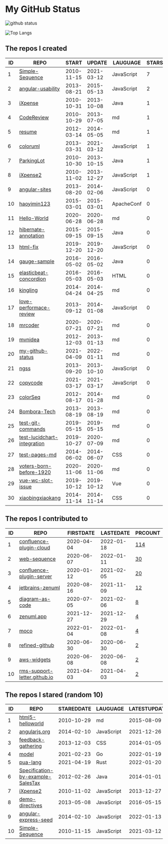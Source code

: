 # My GitHub Status

<img src="https://github-readme-stats-1.yihong0618.vercel.app/api?username=ThaddeusJiang&show_icons=true&&&hide_title=true&count_private=true" alt="github status" />

![Top Langs](https://github-readme-stats-1.yihong0618.vercel.app/api/top-langs/?username=ThaddeusJiang&layout=compact)

<!--START_SECTION:my_github-->
## The repos I created
| ID |                                         REPO                                          |   START    |   UPDATE   |  LAUGUAGE  | STARS |
|----|---------------------------------------------------------------------------------------|------------|------------|------------|-------|
|  1 | [Simple-Sequence](https://github.com/MrCoder/Simple-Sequence)                         | 2010-11-15 | 2021-03-12 | JavaScript |     7 |
|  2 | [angular-usability](https://github.com/MrCoder/angular-usability)                     | 2013-08-21 | 2015-05-13 | JavaScript |     2 |
|  3 | [iXpense](https://github.com/MrCoder/iXpense)                                         | 2010-10-31 | 2013-10-08 | Java       |     1 |
|  4 | [CodeReview](https://github.com/MrCoder/CodeReview)                                   | 2010-10-29 | 2013-07-05 | md         |     1 |
|  5 | [resume](https://github.com/MrCoder/resume)                                           | 2012-03-14 | 2014-05-05 | md         |     1 |
|  6 | [coloruml](https://github.com/MrCoder/coloruml)                                       | 2013-03-31 | 2021-03-12 | JavaScript |     1 |
|  7 | [ParkingLot](https://github.com/MrCoder/ParkingLot)                                   | 2010-10-30 | 2013-10-15 | Java       |     1 |
|  8 | [iXpense2](https://github.com/MrCoder/iXpense2)                                       | 2010-11-02 | 2013-12-27 | JavaScript |     1 |
|  9 | [angular-sites](https://github.com/MrCoder/angular-sites)                             | 2013-08-20 | 2014-02-06 | JavaScript |     0 |
| 10 | [haoyimin123](https://github.com/MrCoder/haoyimin123)                                 | 2015-03-01 | 2015-03-01 | ApacheConf |     0 |
| 11 | [Hello-World](https://github.com/MrCoder/Hello-World)                                 | 2020-06-28 | 2020-06-28 | md         |     0 |
| 12 | [hibernate-annotation](https://github.com/MrCoder/hibernate-annotation)               | 2015-09-15 | 2015-09-15 | Java       |     0 |
| 13 | [html-fix](https://github.com/MrCoder/html-fix)                                       | 2019-12-20 | 2019-12-20 | JavaScript |     0 |
| 14 | [gauge-sample](https://github.com/MrCoder/gauge-sample)                               | 2016-05-02 | 2016-05-02 | Java       |     0 |
| 15 | [elasticbeat-concordion](https://github.com/MrCoder/elasticbeat-concordion)           | 2016-05-03 | 2016-05-03 | HTML       |     0 |
| 16 | [kingling](https://github.com/MrCoder/kingling)                                       | 2014-04-24 | 2014-04-25 | md         |     0 |
| 17 | [love-performace-review](https://github.com/MrCoder/love-performace-review)           | 2013-09-12 | 2014-01-08 | JavaScript |     0 |
| 18 | [mrcoder](https://github.com/MrCoder/mrcoder)                                         | 2020-07-21 | 2020-07-21 | md         |     0 |
| 19 | [mvnidea](https://github.com/MrCoder/mvnidea)                                         | 2012-12-03 | 2013-01-13 | md         |     0 |
| 20 | [my-github-status](https://github.com/MrCoder/my-github-status)                       | 2021-04-09 | 2022-01-11 | md         |     0 |
| 21 | [ngss](https://github.com/MrCoder/ngss)                                               | 2013-09-20 | 2013-10-10 | JavaScript |     0 |
| 22 | [copycode](https://github.com/MrCoder/copycode)                                       | 2021-03-17 | 2021-03-17 | JavaScript |     0 |
| 23 | [colorSeq](https://github.com/MrCoder/colorSeq)                                       | 2012-08-17 | 2014-01-28 | md         |     0 |
| 24 | [Bombora-Tech](https://github.com/MrCoder/Bombora-Tech)                               | 2013-08-19 | 2013-08-19 | md         |     0 |
| 25 | [test-git-commands](https://github.com/MrCoder/test-git-commands)                     | 2019-05-15 | 2019-05-15 | md         |     0 |
| 26 | [test-lucidchart-integration](https://github.com/MrCoder/test-lucidchart-integration) | 2019-10-27 | 2020-07-09 | md         |     0 |
| 27 | [test-pages-md](https://github.com/MrCoder/test-pages-md)                             | 2014-06-02 | 2014-06-07 | CSS        |     0 |
| 28 | [voters-born-before-1920](https://github.com/MrCoder/voters-born-before-1920)         | 2020-11-06 | 2020-11-06 | md         |     0 |
| 29 | [vue-wc-slot-issue](https://github.com/MrCoder/vue-wc-slot-issue)                     | 2019-10-12 | 2019-10-12 | Vue        |     0 |
| 30 | [xiaobingxiaokang](https://github.com/MrCoder/xiaobingxiaokang)                       | 2014-11-14 | 2014-11-14 | CSS        |     0 |

## The repos I contributed to
| ID |                                                REPO                                                | FIRSTDATE  | LASTEDATE  |                                                 PRCOUNT                                                  |
|----|----------------------------------------------------------------------------------------------------|------------|------------|----------------------------------------------------------------------------------------------------------|
|  1 | [confluence-plugin-cloud](https://github.com/ZenUml/confluence-plugin-cloud)                       | 2020-04-04 | 2022-01-18 | [114](https://github.com/ZenUml/confluence-plugin-cloud/pulls?q=is%3Apr+author%3AMrCoder)                |
|  2 | [web-sequence](https://github.com/ZenUml/web-sequence)                                             | 2020-06-07 | 2022-01-11 | [30](https://github.com/ZenUml/web-sequence/pulls?q=is%3Apr+author%3AMrCoder)                            |
|  3 | [confluence-plugin-server](https://github.com/ZenUml/confluence-plugin-server)                     | 2020-01-12 | 2021-02-05 | [20](https://github.com/ZenUml/confluence-plugin-server/pulls?q=is%3Apr+author%3AMrCoder)                |
|  4 | [jetbrains-zenuml](https://github.com/ZenUml/jetbrains-zenuml)                                     | 2020-08-16 | 2021-11-09 | [12](https://github.com/ZenUml/jetbrains-zenuml/pulls?q=is%3Apr+author%3AMrCoder)                        |
|  5 | [diagram-as-code](https://github.com/ZenUml/diagram-as-code)                                       | 2020-07-05 | 2021-02-06 | [8](https://github.com/ZenUml/diagram-as-code/pulls?q=is%3Apr+author%3AMrCoder)                          |
|  6 | [zenuml.app](https://github.com/ZenUml/zenuml.app)                                                 | 2021-12-27 | 2021-12-29 | [4](https://github.com/ZenUml/zenuml.app/pulls?q=is%3Apr+author%3AMrCoder)                               |
|  7 | [moco](https://github.com/dreamhead/moco)                                                          | 2022-01-04 | 2022-01-08 | [4](https://github.com/dreamhead/moco/pulls?q=is%3Apr+author%3AMrCoder)                                  |
|  8 | [refined-github](https://github.com/ZenUml/refined-github)                                         | 2020-06-30 | 2020-06-30 | [2](https://github.com/ZenUml/refined-github/pulls?q=is%3Apr+author%3AMrCoder)                           |
|  9 | [aws-widgets](https://github.com/cloudman-hq/aws-widgets)                                          | 2020-06-08 | 2020-06-08 | [2](https://github.com/cloudman-hq/aws-widgets/pulls?q=is%3Apr+author%3AMrCoder)                         |
| 10 | [rms-support-letter.github.io](https://github.com/rms-support-letter/rms-support-letter.github.io) | 2021-04-03 | 2021-04-03 | [2](https://github.com/rms-support-letter/rms-support-letter.github.io/pulls?q=is%3Apr+author%3AMrCoder) |

## The repos I stared (random 10)
| ID |                                               REPO                                               | STAREDDATE |  LAUGUAGE  | LATESTUPDATE |
|----|--------------------------------------------------------------------------------------------------|------------|------------|--------------|
|  1 | [html5-helloworld](https://github.com/mechiland/html5-helloworld)                                | 2010-10-29 | md         | 2015-08-09   |
|  2 | [angularjs.org](https://github.com/angular/angularjs.org)                                        | 2014-02-10 | JavaScript | 2021-12-26   |
|  3 | [feedback-gathering](https://github.com/mmollaverdi/feedback-gathering)                          | 2013-12-03 | CSS        | 2014-01-05   |
|  4 | [model](https://github.com/goadesign/model)                                                      | 2021-02-23 | Go         | 2022-01-19   |
|  5 | [pua-lang](https://github.com/flaneur2020/pua-lang)                                              | 2021-04-19 | Rust       | 2022-01-20   |
|  6 | [Specification-by-example-SalesTax](https://github.com/swzhou/Specification-by-example-SalesTax) | 2012-02-26 | Java       | 2014-01-01   |
|  7 | [iXpense2](https://github.com/MrCoder/iXpense2)                                                  | 2010-11-02 | JavaScript | 2013-12-27   |
|  8 | [demo-directives](https://github.com/mhevery/demo-directives)                                    | 2013-05-08 | JavaScript | 2016-05-15   |
|  9 | [angular-express-seed](https://github.com/btford/angular-express-seed)                           | 2014-02-10 | JavaScript | 2022-01-13   |
| 10 | [Simple-Sequence](https://github.com/MrCoder/Simple-Sequence)                                    | 2010-11-15 | JavaScript | 2021-03-12   |

<!--END_SECTION:my_github-->
